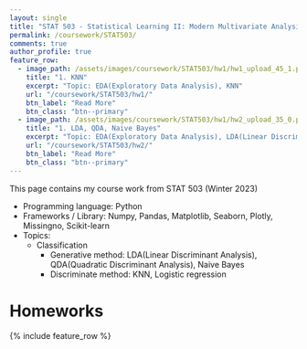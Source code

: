 ```yaml
---
layout: single
title: "STAT 503 - Statistical Learning II: Modern Multivariate Analysis"
permalink: /coursework/STAT503/
comments: true
author_profile: true
feature_row:
  - image_path: /assets/images/coursework/STAT503/hw1/hw1_upload_45_1.png
    title: "1. KNN"
    excerpt: "Topic: EDA(Exploratory Data Analysis), KNN"
    url: "/coursework/STAT503/hw1/"
    btn_label: "Read More"
    btn_class: "btn--primary"	
  - image_path: /assets/images/coursework/STAT503/hw1/hw2_upload_35_0.png
    title: "1. LDA, QDA, Naive Bayes"
    excerpt: "Topic: EDA(Exploratory Data Analysis), LDA(Linear Discriminant Analysis), QDA(Quadratic Discriminant Analysis), Naive Bayes"
    url: "/coursework/STAT503/hw2/"
    btn_label: "Read More"
    btn_class: "btn--primary"	
---
```


This page contains my course work from STAT 503 (Winter 2023)

- Programming language: Python
- Frameworks / Library: Numpy, Pandas, Matplotlib, Seaborn, Plotly, Missingno, Scikit-learn
- Topics: 
    - Classification
        - Generative method: LDA(Linear Discriminant Analysis), QDA(Quadratic Discriminant Analysis), Naive Bayes 
        - Discriminate method: KNN, Logistic regression

# Homeworks

 {% include feature_row %}